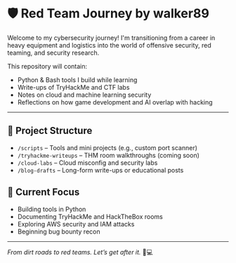 # 🛡️ Red Team Journey by walker89

Welcome to my cybersecurity journey! I'm transitioning from a career in heavy equipment and logistics into the world of offensive security, red teaming, and security research.

This repository will contain:
- Python & Bash tools I build while learning
- Write-ups of TryHackMe and CTF labs
- Notes on cloud and machine learning security
- Reflections on how game development and AI overlap with hacking

---

## 📁 Project Structure

- `/scripts` – Tools and mini projects (e.g., custom port scanner)
- `/tryhackme-writeups` – THM room walkthroughs (coming soon)
- `/cloud-labs` – Cloud misconfig and security labs
- `/blog-drafts` – Long-form write-ups or educational posts

## 🚀 Current Focus

- Building tools in Python
- Documenting TryHackMe and HackTheBox rooms
- Exploring AWS security and IAM attacks
- Beginning bug bounty recon

---

*From dirt roads to red teams. Let’s get after it.* 🚜💻

